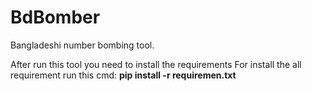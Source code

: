 # BdBomber
Bangladeshi number bombing tool.

After run this tool you need to install the requirements
For install the all requirement run this cmd:
**pip install -r requiremen.txt**

